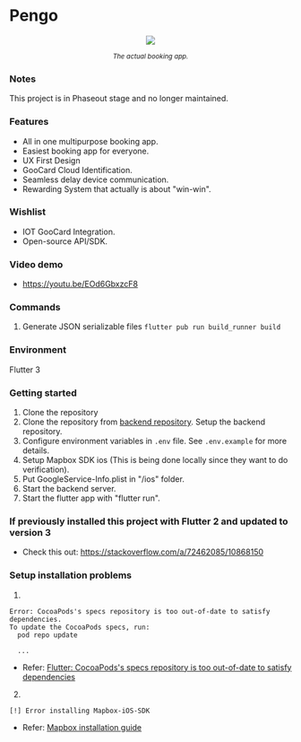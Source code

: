 # Pengo

<p align="center" width="100%">
  <img src="https://res.cloudinary.com/dpjso4bmh/image/upload/v1628016130/pengo/First_s96c7t.png">
</p>
<p align="center" width="100%">
<small><i>The actual booking app.</i></small>
</p>

### Notes
This project is in Phaseout stage and no longer maintained.

### Features

- All in one multipurpose booking app.
- Easiest booking app for everyone.
- UX First Design
- GooCard Cloud Identification.
- Seamless delay device communication.
- Rewarding System that actually is about "win-win".

### Wishlist
 
- IOT GooCard Integration.
- Open-source API/SDK.

### Video demo
- https://youtu.be/EOd6GbxzcF8

### Commands

1. Generate JSON serializable files
   `flutter pub run build_runner build`

### Environment 
Flutter 3

### Getting started
1. Clone the repository
2. Clone the repository from [backend repository](https://github.com/Vong3432/Pengo-backend). Setup the backend repository. 
3. Configure environment variables in `.env` file. See `.env.example` for more details.
4. Setup Mapbox SDK ios (This is being done locally since they want to do verification).
5. Put GoogleService-Info.plist in "/ios" folder.
6. Start the backend server.
7. Start the flutter app with "flutter run".

### If previously installed this project with Flutter 2 and updated to version 3 
- Check this out: https://stackoverflow.com/a/72462085/10868150

### Setup installation problems
1.
```
Error: CocoaPods's specs repository is too out-of-date to satisfy dependencies.
To update the CocoaPods specs, run:
  pod repo update

  ...
```
- Refer: [Flutter: CocoaPods's specs repository is too out-of-date to satisfy dependencies](https://stackoverflow.com/a/71458394)

2. 
```
[!] Error installing Mapbox-iOS-SDK
```
- Refer: [Mapbox installation guide](https://docs.mapbox.com/ios/maps/guides/install/)
